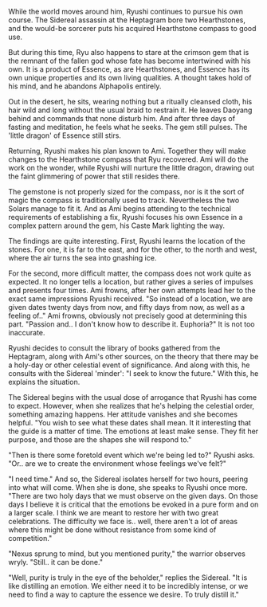 While the world moves around him, Ryushi continues to pursue his own course. The Sidereal assassin at the Heptagram bore two Hearthstones, and the would-be sorcerer puts his acquired Hearthstone compass to good use.

But during this time, Ryu also happens to stare at the crimson gem that is the remnant of the fallen god whose fate has become intertwined with his own. It is a product of Essence, as are Hearthstones, and Essence has its own unique properties and its own living qualities. A thought takes hold of his mind, and he abandons Alphapolis entirely.

Out in the desert, he sits, wearing nothing but a ritually cleansed cloth, his hair wild and long without the usual braid to restrain it. He leaves Daoyang behind and commands that none disturb him. And after three days of fasting and meditation, he feels what he seeks. The gem still pulses. The 'little dragon' of Essence still stirs.

Returning, Ryushi makes his plan known to Ami. Together they will make changes to the Hearthstone compass that Ryu recovered. Ami will do the work on the wonder, while Ryushi will nurture the little dragon, drawing out the faint glimmering of power that still resides there.

The gemstone is not properly sized for the compass, nor is it the sort of magic the compass is traditionally used to track. Nevertheless the two Solars manage to fit it. And as Ami begins attending to the technical requirements of establishing a fix, Ryushi focuses his own Essence in a complex pattern around the gem, his Caste Mark lighting the way.

The findings are quite interesting. First, Ryushi learns the location of the stones. For one, it is far to the east, and for the other, to the north and west, where the air turns the sea into gnashing ice.

For the second, more difficult matter, the compass does not work quite as expected. It no longer tells a location, but rather gives a series of impulses and presents four times. Ami frowns, after her own attempts lead her to the exact same impressions Ryushi received. "So instead of a location, we are given dates twenty days from now, and fifty days from now, as well as a feeling of.." Ami frowns, obviously not precisely good at determining this part. "Passion and.. I don't know how to describe it. Euphoria?" It is not too inaccurate.

Ryushi decides to consult the library of books gathered from the Heptagram, along with Ami's other sources, on the theory that there may be a holy-day or other celestial event of significance. And along with this, he consults with the Sidereal 'minder': "I seek to know the future." With this, he explains the situation.

The Sidereal begins with the usual dose of arrogance that Ryushi has come to expect. However, when she realizes that he's helping the celestial order, something amazing happens. Her attitude vanishes and she becomes helpful. "You wish to see what these dates shall mean. It it interesting that the guide is a matter of time. The emotions at least make sense. They fit her purpose, and those are the shapes she will respond to."

"Then is there some foretold event which we're being led to?" Ryushi asks. "Or.. are we to create the environment whose feelings we've felt?"

"I need time." And so, the Sidereal isolates herself for two hours, peering into what will come. When she is done, she speaks to Ryushi once more. "There are two holy days that we must observe on the given days. On those days I believe it is critical that the emotions be evoked in a pure form and on a larger scale. I think we are meant to restore her with two great celebrations. The difficulty we face is.. well, there aren't a lot of areas where this might be done without resistance from some kind of competition."

"Nexus sprung to mind, but you mentioned purity," the warrior observes wryly. "Still.. it can be done."

"Well, purity is truly in the eye of the beholder," replies the Sidereal. "It is like distilling an emotion. We either need it to be incredibly intense, or we need to find a way to capture the essence we desire. To truly distill it."